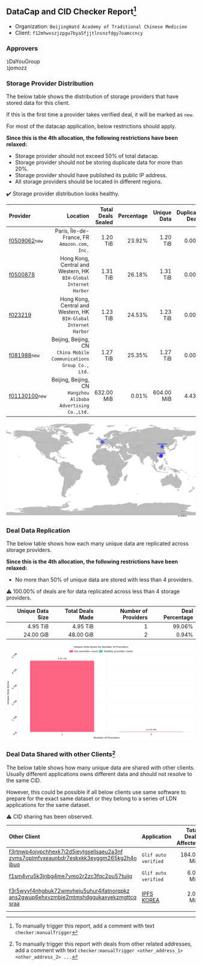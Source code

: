 ## DataCap and CID Checker Report[^1]
 - Organization: `BeijingHatd Academy of Traditional Chinese Medicine`
 - Client: `f12mhwvszjzpgu7bya5fjjtlnsnzfdgy7oamccncy`
### Approvers
`1`DaYouGroup<br/>`1`jomozz

### Storage Provider Distribution
The below table shows the distribution of storage providers that have stored data for this client.

If this is the first time a provider takes verified deal, it will be marked as `new`.

For most of the datacap application, below restrictions should apply.

**Since this is the 4th allocation, the following restrictions have been relaxed:**
 - Storage provider should not exceed 50% of total datacap.
 - Storage provider should not be storing duplicate data for more than 20%.
 - Storage provider should have published its public IP address.
 - All storage providers should be located in different regions.

✔️ Storage provider distribution looks healthy.

| Provider                                                    |                                                               Location | Total Deals Sealed | Percentage | Unique Data | Duplicate Deals |
| :---------------------------------------------------------- | ---------------------------------------------------------------------: | -----------------: | ---------: | ----------: | --------------: |
| [f0509062](https://filfox.info/en/address/f0509062)`new`    |                        Paris, Île-de-France, FR<br/>`Amazon.com, Inc.` |           1.20 TiB |     23.92% |    1.20 TiB |           0.00% |
| [f0500878](https://filfox.info/en/address/f0500878)         |    Hong Kong, Central and Western, HK<br/>`BIH-Global Internet Harbor` |           1.31 TiB |     26.18% |    1.31 TiB |           0.00% |
| [f023219](https://filfox.info/en/address/f023219)           |    Hong Kong, Central and Western, HK<br/>`BIH-Global Internet Harbor` |           1.23 TiB |     24.53% |    1.23 TiB |           0.00% |
| [f081988](https://filfox.info/en/address/f081988)`new`      | Beijing, Beijing, CN<br/>`China Mobile Communications Group Co., Ltd.` |           1.27 TiB |     25.35% |    1.27 TiB |           0.00% |
| [f01130100](https://filfox.info/en/address/f01130100)`new`  |       Beijing, Beijing, CN<br/>`Hangzhou Alibaba Advertising Co.,Ltd.` |         632.00 MiB |      0.01% |  604.00 MiB |           4.43% |

<img src="https://raw.githubusercontent.com/data-preservation-programs/filplus-checker-assets/main/filecoin-project/filecoin-plus-large-datasets/issues/1794/1685604671493.png"/>

### Deal Data Replication
The below table shows how each many unique data are replicated across storage providers.


**Since this is the 4th allocation, the following restrictions have been relaxed:**
- No more than 50% of unique data are stored with less than 4 providers.

⚠️ 100.00% of deals are for data replicated across less than 4 storage providers.

| Unique Data Size | Total Deals Made | Number of Providers | Deal Percentage |
| ---------------: | ---------------: | ------------------: | --------------: |
|         4.95 TiB |         4.95 TiB |                   1 |          99.06% |
|        24.00 GiB |        48.00 GiB |                   2 |           0.94% |

<img src="https://raw.githubusercontent.com/data-preservation-programs/filplus-checker-assets/main/filecoin-project/filecoin-plus-large-datasets/issues/1794/1685604672521.png"/>

### Deal Data Shared with other Clients[^3]
The below table shows how many unique data are shared with other clients.
Usually different applications owns different data and should not resolve to the same CID.

However, this could be possible if all below clients use same software to prepare for the exact same dataset or they belong to a series of LDN applications for the same dataset.

⚠️ CID sharing has been observed.

| Other Client                                                                                                                                                                                                              | Application                                                                               | Total Deals Affected | Unique CIDs | Approvers                                                |
| :------------------------------------------------------------------------------------------------------------------------------------------------------------------------------------------------------------------------ | :---------------------------------------------------------------------------------------- | -------------------: | ----------: | :------------------------------------------------------- |
| [f3rtnwp4ojvpchhexk7i2d5jeytgsellsaeu2a3nf<br/>zyms7oplmfvxeaunbdr7eskxkk3eyggm265kg2h4o<br/>ibuq](https://filfox.info/en/address/f3rtnwp4ojvpchhexk7i2d5jeytgsellsaeu2a3nfzyms7oplmfvxeaunbdr7eskxkk3eyggm265kg2h4oibuq) | `Glif auto verified`                                                                      |           184.00 MiB |          22 | Unknown                                                  |
| [f1sm4vru5k3jnbg4me7ymo2r2zc3fqc2pu57tuijq](https://filfox.info/en/address/f1sm4vru5k3jnbg4me7ymo2r2zc3fqc2pu57tuijq)                                                                                                     | `Glif auto verified`                                                                      |             6.00 MiB |           1 | Unknown                                                  |
| [f3r5wyvf4nhgbuk72wmvheju5uhur4ifatnorqpkz<br/>ans2gwup6ehxvzmbie2mtmshdggukaxyekzmgttcq<br/>sraa](https://filfox.info/en/address/f3r5wyvf4nhgbuk72wmvheju5uhur4ifatnorqpkzans2gwup6ehxvzmbie2mtmshdggukaxyekzmgttcqsraa) | [IPFS KOREA](https://github.com/filecoin-project/filecoin-plus-large-datasets/issues/147) |             2.00 MiB |           1 | `2`IreneYoung<br/>`2`MegTei<br/>`2`Reiers<br/>`1`s0nik42 |

[^1]: To manually trigger this report, add a comment with text `checker:manualTrigger`

[^2]: Deals from those addresses are combined into this report as they are specified with `checker:manualTrigger`

[^3]: To manually trigger this report with deals from other related addresses, add a comment with text `checker:manualTrigger <other_address_1> <other_address_2> ...`

